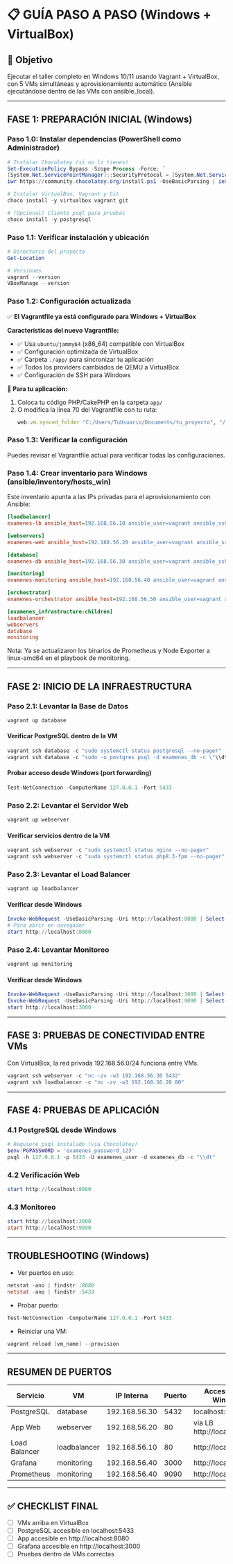 # 📋 GUÍA PASO A PASO (Windows + VirtualBox)

## 🎯 Objetivo
Ejecutar el taller completo en Windows 10/11 usando Vagrant + VirtualBox, con 5 VMs simultáneas y aprovisionamiento automático (Ansible ejecutándose dentro de las VMs con ansible_local).

---

## FASE 1: PREPARACIÓN INICIAL (Windows)

### Paso 1.0: Instalar dependencias (PowerShell como Administrador)
```powershell
# Instalar Chocolatey (si no lo tienes)
Set-ExecutionPolicy Bypass -Scope Process -Force; `
[System.Net.ServicePointManager]::SecurityProtocol = [System.Net.ServicePointManager]::SecurityProtocol -bor 3072; `
iwr https://community.chocolatey.org/install.ps1 -UseBasicParsing | iex

# Instalar VirtualBox, Vagrant y Git
choco install -y virtualbox vagrant git

# (Opcional) Cliente psql para pruebas
choco install -y postgresql
```

### Paso 1.1: Verificar instalación y ubicación
```powershell
# Directorio del proyecto
Get-Location

# Versiones
vagrant --version
VBoxManage --version
```

### Paso 1.2: Configuración actualizada
✅ **El Vagrantfile ya está configurado para Windows + VirtualBox**

**Características del nuevo Vagrantfile:**
- ✅ Usa `ubuntu/jammy64` (x86_64) compatible con VirtualBox
- ✅ Configuración optimizada de VirtualBox
- ✅ Carpeta `./app/` para sincronizar tu aplicación
- ✅ Todos los providers cambiados de QEMU a VirtualBox
- ✅ Configuración de SSH para Windows

**📂 Para tu aplicación:**
1. Coloca tu código PHP/CakePHP en la carpeta `app/`
2. O modifica la línea 70 del Vagrantfile con tu ruta:
   ```ruby
   web.vm.synced_folder "C:/Users/TuUsuario/Documents/tu_proyecto", "/var/www/examenes_sistema"
   ```

### Paso 1.3: Verificar la configuración

Puedes revisar el Vagrantfile actual para verificar todas las configuraciones.

### Paso 1.4: Crear inventario para Windows (ansible/inventory/hosts_win)
Este inventario apunta a las IPs privadas para el aprovisionamiento con Ansible:

```ini path=null start=null
[loadbalancer]
examenes-lb ansible_host=192.168.56.10 ansible_user=vagrant ansible_ssh_private_key_file=/vagrant/.vagrant/machines/loadbalancer/virtualbox/private_key

[webservers]
examenes-web ansible_host=192.168.56.20 ansible_user=vagrant ansible_ssh_private_key_file=/vagrant/.vagrant/machines/webserver/virtualbox/private_key

[database]
examenes-db ansible_host=192.168.56.30 ansible_user=vagrant ansible_ssh_private_key_file=/vagrant/.vagrant/machines/database/virtualbox/private_key

[monitoring]
examenes-monitoring ansible_host=192.168.56.40 ansible_user=vagrant ansible_ssh_private_key_file=/vagrant/.vagrant/machines/monitoring/virtualbox/private_key

[orchestrator]
examenes-orchestrator ansible_host=192.168.56.50 ansible_user=vagrant ansible_ssh_private_key_file=/vagrant/.vagrant/machines/orchestrator/virtualbox/private_key

[examenes_infrastructure:children]
loadbalancer
webservers
database
monitoring
```

Nota: Ya se actualizaron los binarios de Prometheus y Node Exporter a linux-amd64 en el playbook de monitoring.

---

## FASE 2: INICIO DE LA INFRAESTRUCTURA

### Paso 2.1: Levantar la Base de Datos
```powershell
vagrant up database
```

#### Verificar PostgreSQL dentro de la VM
```powershell
vagrant ssh database -c "sudo systemctl status postgresql --no-pager"
vagrant ssh database -c "sudo -u postgres psql -d examenes_db -c \"\\dt\""
```

#### Probar acceso desde Windows (port forwarding)
```powershell
Test-NetConnection -ComputerName 127.0.0.1 -Port 5433
```

### Paso 2.2: Levantar el Servidor Web
```powershell
vagrant up webserver
```

#### Verificar servicios dentro de la VM
```powershell
vagrant ssh webserver -c "sudo systemctl status nginx --no-pager"
vagrant ssh webserver -c "sudo systemctl status php8.3-fpm --no-pager"
```

### Paso 2.3: Levantar el Load Balancer
```powershell
vagrant up loadbalancer
```

#### Verificar desde Windows
```powershell
Invoke-WebRequest -UseBasicParsing -Uri http://localhost:8080 | Select-Object -ExpandProperty StatusCode
# Para abrir en navegador
start http://localhost:8080
```

### Paso 2.4: Levantar Monitoreo
```powershell
vagrant up monitoring
```

#### Verificar desde Windows
```powershell
Invoke-WebRequest -UseBasicParsing -Uri http://localhost:3000 | Select-Object -ExpandProperty StatusCode
Invoke-WebRequest -UseBasicParsing -Uri http://localhost:9090 | Select-Object -ExpandProperty StatusCode
start http://localhost:3000
```

---

## FASE 3: PRUEBAS DE CONECTIVIDAD ENTRE VMs
Con VirtualBox, la red privada 192.168.56.0/24 funciona entre VMs.
```powershell
vagrant ssh webserver -c "nc -zv -w3 192.168.56.30 5432"
vagrant ssh loadbalancer -c "nc -zv -w3 192.168.56.20 80"
```

---

## FASE 4: PRUEBAS DE APLICACIÓN

### 4.1 PostgreSQL desde Windows
```powershell
# Requiere psql instalado (via Chocolatey)
$env:PGPASSWORD = 'examenes_password_123'
psql -h 127.0.0.1 -p 5433 -U examenes_user -d examenes_db -c "\\dt"
```

### 4.2 Verificación Web
```powershell
start http://localhost:8080
```

### 4.3 Monitoreo
```powershell
start http://localhost:3000
start http://localhost:9090
```

---

## TROUBLESHOOTING (Windows)

- Ver puertos en uso:
```powershell
netstat -ano | findstr :8080
netstat -ano | findstr :5433
```

- Probar puerto:
```powershell
Test-NetConnection -ComputerName 127.0.0.1 -Port 5433
```

- Reiniciar una VM:
```powershell
vagrant reload [vm_name] --provision
```

---

## RESUMEN DE PUERTOS

| Servicio | VM | IP Interna | Puerto | Acceso desde Windows |
|---|---|---|---|---|
| PostgreSQL | database | 192.168.56.30 | 5432 | localhost:5433 |
| App Web | webserver | 192.168.56.20 | 80 | vía LB http://localhost:8080 |
| Load Balancer | loadbalancer | 192.168.56.10 | 80 | http://localhost:8080 |
| Grafana | monitoring | 192.168.56.40 | 3000 | http://localhost:3000 |
| Prometheus | monitoring | 192.168.56.40 | 9090 | http://localhost:9090 |

---

## ✅ CHECKLIST FINAL
- [ ] VMs arriba en VirtualBox
- [ ] PostgreSQL accesible en localhost:5433
- [ ] App accesible en http://localhost:8080
- [ ] Grafana accesible en http://localhost:3000
- [ ] Pruebas dentro de VMs correctas
